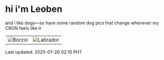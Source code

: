 # hi i'm Leoben

and i like dogs—so have some random dog pics that change whenever my CRON feels like it

|  |  |
|--------|----------|
| ![Borzoi](https://random-dog-vercel.vercel.app/api/random-borzoi?v=1753467347) | ![Labrador](https://random-dog-vercel.vercel.app/api/random-labrador?v=1753467347) |

Last updated: 2025-07-26 02:15 PHT
